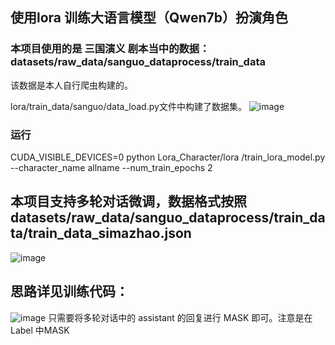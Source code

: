 ## 使用lora 训练大语言模型（Qwen7b）扮演角色

### 本项目使用的是  三国演义  剧本当中的数据：datasets/raw_data/sanguo_dataprocess/train_data<br>
该数据是本人自行爬虫构建的。

lora/train_data/sanguo/data_load.py文件中构建了数据集。
![image](https://github.com/user-attachments/assets/fbc537df-6871-4d2b-8644-bec31b907ba5)


### 运行
CUDA_VISIBLE_DEVICES=0 python Lora_Character/lora
/train_lora_model.py
 --character_name  allname --num_train_epochs 2

## 本项目支持多轮对话微调，数据格式按照datasets/raw_data/sanguo_dataprocess/train_data/train_data_simazhao.json
![image](https://github.com/user-attachments/assets/9cf069ea-fa45-4b67-ac94-2e845984f82e)

## 思路详见训练代码：
![image](https://github.com/user-attachments/assets/12bf3993-7115-4ae1-9275-35b50f1d903e)
只需要将多轮对话中的 assistant 的回复进行 MASK 即可。注意是在Label 中MASK
